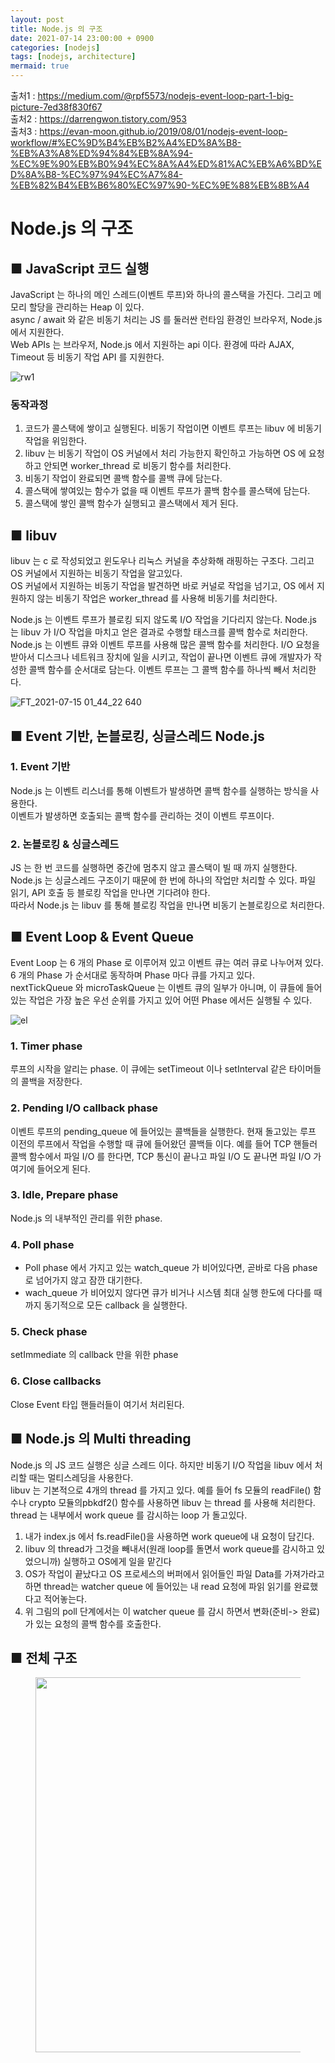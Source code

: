 ```yaml
---
layout: post
title: Node.js 의 구조
date: 2021-07-14 23:00:00 + 0900
categories: [nodejs]
tags: [nodejs, architecture]
mermaid: true
---
```

출처1 : https://medium.com/@rpf5573/nodejs-event-loop-part-1-big-picture-7ed38f830f67   
출처2 : https://darrengwon.tistory.com/953   
출처3 : https://evan-moon.github.io/2019/08/01/nodejs-event-loop-workflow/#%EC%9D%B4%EB%B2%A4%ED%8A%B8-%EB%A3%A8%ED%94%84%EB%8A%94-%EC%9E%90%EB%B0%94%EC%8A%A4%ED%81%AC%EB%A6%BD%ED%8A%B8-%EC%97%94%EC%A7%84-%EB%82%B4%EB%B6%80%EC%97%90-%EC%9E%88%EB%8B%A4   

# Node.js 의 구조

## ■ JavaScript 코드 실행

JavaScript 는 하나의 메인 스레드(이벤트 루프)와 하나의 콜스택을 가진다. 그리고 메모리 할당을 관리하는 Heap 이 있다.   
async / await 와 같은 비동기 처리는 JS 를 둘러싼 런타임 환경인 브라우저, Node.js 에서 지원한다.   
Web APIs 는 브라우저, Node.js 에서 지원하는 api 이다. 환경에 따라 AJAX, Timeout 등 비동기 작업 API 를 지원한다.

![rw1](https://user-images.githubusercontent.com/13375810/125661976-d3b2044e-be31-45e5-b6a5-d28714904068.png)

### 동작과정   
1. 코드가 콜스택에 쌓이고 실행된다. 비동기 작업이면 이벤트 루프는 libuv 에 비동기 작업을 위임한다.
2. libuv 는 비동기 작업이 OS 커널에서 처리 가능한지 확인하고 가능하면 OS 에 요청하고 안되면 worker_thread 로 비동기 함수를 처리한다.
3. 비동기 작업이 완료되면 콜백 함수를 콜백 큐에 담는다.
4. 콜스택에 쌓여있는 함수가 없을 때 이벤트 루프가 콜백 함수를 콜스택에 담는다.
5. 콜스택에 쌓인 콜백 함수가 실행되고 콜스택에서 제거 된다.

## ■ libuv
libuv 는 c 로 작성되었고 윈도우나 리눅스 커널을 추상화해 래핑하는 구조다. 그리고 OS 커널에서 지원하는 비동기 작업을 알고있다.   
OS 커널에서 지원하는 비동기 작업을 발견하면 바로 커널로 작업을 넘기고, OS 에서 지원하지 않는 비동기 작업은 worker_thread 를 사용해 비동기를 처리한다.   

Node.js 는 이벤트 루프가 블로킹 되지 않도록 I/O 작업을 기다리지 않는다. Node.js 는 libuv 가 I/O 작업을 마치고 얻은 결과로 수행할 태스크를 콜백 함수로 처리한다.   
Node.js 는 이벤트 큐와 이벤트 루프를 사용해 많은 콜백 함수를 처리한다. I/O 요청을 받아서 디스크나 네트워크 장치에 일을 시키고, 작업이 끝나면 이벤트 큐에 개발자가 작성한 콜백 함수를 순서대로 담는다. 이벤트 루프는 그 콜백 함수를 하나씩 빼서 처리한다.

![FT_2021-07-15 01_44_22 640](https://user-images.githubusercontent.com/13375810/125660631-9c0e8488-dae8-41a4-ab56-d737ed2fe696.png)

## ■ Event 기반, 논블로킹, 싱글스레드 Node.js
### 1. Event 기반
Node.js 는 이벤트 리스너를 통해 이벤트가 발생하면 콜백 함수를 실행하는 방식을 사용한다.   
이벤트가 발생하면 호출되는 콜백 함수를 관리하는 것이 이벤트 루프이다.

### 2. 논블로킹 & 싱글스레드
JS 는 한 번 코드를 실행하면 중간에 멈추지 않고 콜스택이 빌 때 까지 실행한다.   
Node.js 는 싱글스레드 구조이기 때문에 한 번에 하나의 작업만 처리할 수 있다. 파일 읽기, API 호출 등 블로킹 작업을 만나면 기다려야 한다.   
따라서 Node.js 는 libuv 를 통해 블로킹 작업을 만나면 비동기 논블로킹으로 처리한다.

## ■ Event Loop & Event Queue
Event Loop 는 6 개의 Phase 로 이루어져 있고 이벤트 큐는 여러 큐로 나누어져 있다. 6 개의 Phase 가 순서대로 동작하며 Phase 마다 큐를 가지고 있다.   
nextTickQueue 와 microTaskQueue 는 이벤트 큐의 일부가 아니며, 이 큐들에 들어있는 작업은 가장 높은 우선 순위를 가지고 있어 어떤 Phase 에서든 실행될 수 있다.   

![el](https://user-images.githubusercontent.com/13375810/125665400-606baafd-8670-4336-801c-82dae8601ca1.png)   

### 1. Timer phase 
루프의 시작을 알리는 phase. 이 큐에는 setTimeout 이나 setInterval 같은 타이머들의 콜백을 저장한다.

### 2. Pending I/O callback phase
이벤트 루프의 pending_queue 에 들어있는 콜백들을 실행한다. 현재 돌고있는 루프 이전의 루프에서 작업을 수행할 때 큐에 들어왔던 콜백들 이다. 예를 들어 TCP 핸들러 콜백 함수에서 파일 I/O 를 한다면, TCP 통신이 끝나고 파일 I/O 도 끝나면 파일 I/O 가 여기에 들어오게 된다.

### 3. Idle, Prepare phase
Node.js 의 내부적인 관리를 위한 phase.

### 4. Poll phase
- Poll phase 에서 가지고 있는 watch_queue 가 비어있다면, 곧바로 다음 phase 로 넘어가지 않고 잠깐 대기한다.
- wach_queue 가 비어있지 않다면 큐가 비거나 시스템 최대 실행 한도에 다다를 때까지 동기적으로 모든 callback 을 실행한다.

### 5. Check phase
setImmediate 의 callback 만을 위한 phase

### 6. Close callbacks
Close Event 타입 핸들러들이 여기서 처리된다.

## ■ Node.js 의 Multi threading
Node.js 의 JS 코드 실행은 싱글 스레드 이다. 하지만 비동기 I/O 작업을 libuv 에서 처리할 때는 멀티스레딩을 사용한다.   
libuv 는 기본적으로 4개의 thread 를 가지고 있다. 예를 들어 fs 모듈의 readFile() 함수나 crypto 모듈의pbkdf2() 함수를 사용하면 libuv 는 thread 를 사용해 처리한다.   
thread 는 내부에서 work queue 를 감시하는 loop 가 돌고있다.

1. 내가 index.js 에서 fs.readFile()을 사용하면 work queue에 내 요청이 담긴다.
2. libuv 의 thread가 그것을 빼내서(원래 loop를 돌면서 work queue를 감시하고 있었으니까) 실행하고 OS에게 일을 맡긴다
3. OS가 작업이 끝났다고 OS 프로세스의 버퍼에서 읽어들인 파일 Data를 가져가라고 하면 thread는 watcher queue 에 들어있는 내 read 요청에 파읽 읽기를 완료했다고 적어놓는다.
4. 위 그림의 poll 단계에서는 이 watcher queue 를 감시 하면서 변화(준비-> 완료)가 있는 요청의 콜백 함수를 호출한다.

## ■ 전체 구조
<figure>
  <img src="https://user-images.githubusercontent.com/13375810/125668081-16f8506d-9304-4846-b8a5-f070ce70179d.png" height="600" />
</figure>
